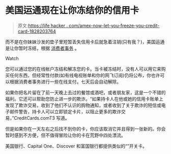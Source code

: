 # 美国运通现在让你冻结你的信用卡

> 原文:[https://life hacker . com/amex-now-let-you-freeze-you-credit-card-1828203764](https://lifehacker.com/amex-now-lets-you-freeze-your-credit-card-1828203764)

而不是在你妹妹沙发的垫子里短暂丢失信用卡后就急着注销(只有我？)，美国运通是让你暂时冻结，根据 [消费者事务](https://www.consumeraffairs.com/news/american-express-beefs-up-fraud-protections-080818.html) 。

Watch

您可以通过您的在线帐户冻结和解冻您的卡。当卡被冻结时，没有人可以用它来购买任何东西，但经常性付款(如有线电视账单和你的网飞订阅)仍将公布，你也许可以根据消费者事务进行一些在线支付。七天后会自动解除。

如果你把名片留在了前一天晚上去过的餐馆或酒吧，或者朋友家，这是一个不错的福利。它还可以帮助您防止进一步的欺诈。“如果持卡人在他或她的信用卡账单上发现了欺诈交易，收到了他们不认识的购物通知，或者收到了关于欺诈的短信或电子邮件警告，持卡人可以立即锁定卡片，以阻止更多的欺诈交易，”CreditCards.comT3 写道。

但是如果你在一天左右之后找不到你的卡，你应该取消它并且得到一张新的。你会暂时感到不方便，但不值得冒险让你的卡在荒野中四处漂流。

美国银行、Capital One、Discover 和富国银行都提供类似的“”开关卡。